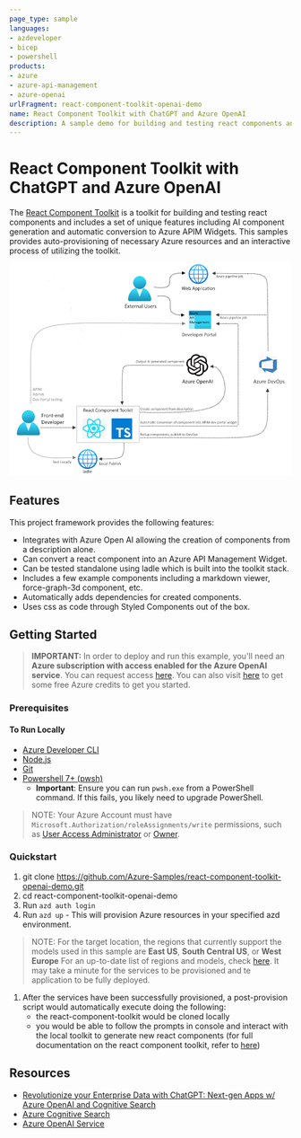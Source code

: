 ```yaml
---
page_type: sample
languages:
- azdeveloper
- bicep
- powershell
products:
- azure
- azure-api-management
- azure-openai
urlFragment: react-component-toolkit-openai-demo
name: React Component Toolkit with ChatGPT and Azure OpenAI
description: A sample demo for building and testing react components and includes a set of unique features including AI component generation and automatic conversion to Azure APIM Widgets.
---
```

<!-- YAML front-matter schema: https://review.learn.microsoft.com/en-us/help/contribute/samples/process/onboarding?branch=main#supported-metadata-fields-for-readmemd -->

# React Component Toolkit with ChatGPT and Azure OpenAI

The [React Component Toolkit](https://github.com/microsoft/react-component-toolkit#install-via-azdev) is a toolkit for building and testing react components and includes a set of unique features including AI component generation and automatic conversion to Azure APIM Widgets. This samples provides auto-provisioning of necessary Azure resources and an interactive process of utilizing the toolkit.

![RCT Architecture](docs/Architecture-rct.png)

## Features

This project framework provides the following features:

* Integrates with Azure Open AI allowing the creation of components from a description alone.
* Can convert a react component into an Azure API Management Widget.
* Can be tested standalone using ladle which is built into the toolkit stack.
* Includes a few example components including a markdown viewer, force-graph-3d component, etc.
* Automatically adds dependencies for created components.
* Uses css as code through Styled Components out of the box.


## Getting Started
> **IMPORTANT:** In order to deploy and run this example, you'll need an **Azure subscription with access enabled for the Azure OpenAI service**. You can request access [here](https://aka.ms/oaiapply). You can also visit [here](https://azure.microsoft.com/free/cognitive-search/) to get some free Azure credits to get you started.

### Prerequisites

#### To Run Locally
- [Azure Developer CLI](https://aka.ms/azure-dev/install)
- [Node.js](https://nodejs.org/en/download/)
- [Git](https://git-scm.com/downloads)
- [Powershell 7+ (pwsh)](https://github.com/powershell/powershell) 
   - **Important**: Ensure you can run `pwsh.exe` from a PowerShell command. If this fails, you likely need to upgrade PowerShell.

>NOTE: Your Azure Account must have `Microsoft.Authorization/roleAssignments/write` permissions, such as [User Access Administrator](https://learn.microsoft.com/azure/role-based-access-control/built-in-roles#user-access-administrator) or [Owner](https://learn.microsoft.com/azure/role-based-access-control/built-in-roles#owner).  


### Quickstart
1. git clone https://github.com/Azure-Samples/react-component-toolkit-openai-demo.git 
1. cd react-component-toolkit-openai-demo
1. Run `azd auth login`
1. Run `azd up` - This will provision Azure resources in your specified azd environment.
> NOTE: For the target location, the regions that currently support the models used in this sample are **East US**, **South Central US**, or **West Europe** For an up-to-date list of regions and models, check [here](https://learn.microsoft.com/en-us/azure/cognitive-services/openai/concepts/models). It may take a minute for the services to be provisioned and te application to be fully deployed.

1. After the services have been successfully provisioned, a post-provision script would automatically execute doing the following:
    * the react-component-toolkit would be cloned locally
    * you would be able to follow the prompts in console and interact with the local toolkit to generate new react components (for full documentation on the react component toolkit, refer to [here](https://github.com/microsoft/react-component-toolkit)) 


## Resources

* [Revolutionize your Enterprise Data with ChatGPT: Next-gen Apps w/ Azure OpenAI and Cognitive Search](https://aka.ms/entgptsearchblog)
* [Azure Cognitive Search](https://learn.microsoft.com/azure/search/search-what-is-azure-search)
* [Azure OpenAI Service](https://learn.microsoft.com/azure/cognitive-services/openai/overview)
